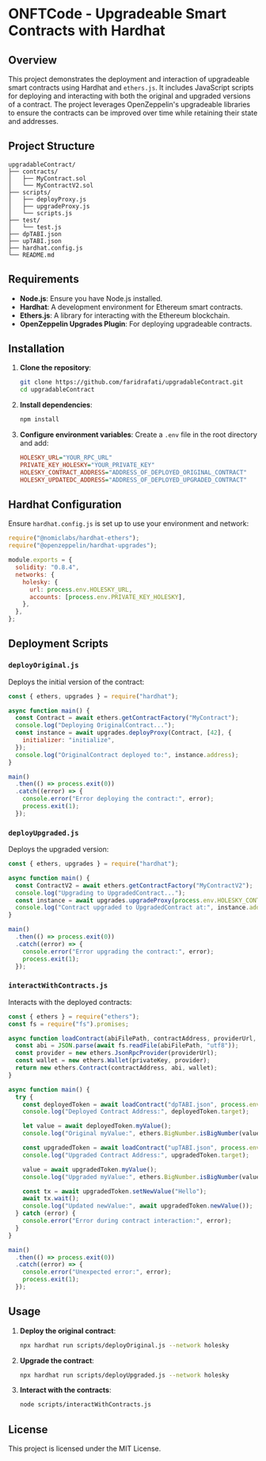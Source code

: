 
# ONFTCode - Upgradeable Smart Contracts with Hardhat

## Overview
This project demonstrates the deployment and interaction of upgradeable smart contracts using Hardhat and `ethers.js`. It includes JavaScript scripts for deploying and interacting with both the original and upgraded versions of a contract. The project leverages OpenZeppelin's upgradeable libraries to ensure the contracts can be improved over time while retaining their state and addresses.

## Project Structure
```
upgradableContract/
├── contracts/
│   ├── MyContract.sol
│   └── MyContractV2.sol
├── scripts/
│   ├── deployProxy.js
│   ├── upgradeProxy.js
│   └── scripts.js
├── test/
│   └── test.js
├── dpTABI.json
├── upTABI.json
├── hardhat.config.js
└── README.md
```

## Requirements
- **Node.js**: Ensure you have Node.js installed.
- **Hardhat**: A development environment for Ethereum smart contracts.
- **Ethers.js**: A library for interacting with the Ethereum blockchain.
- **OpenZeppelin Upgrades Plugin**: For deploying upgradeable contracts.

## Installation
1. **Clone the repository**:
   ```bash
   git clone https://github.com/faridrafati/upgradableContract.git
   cd upgradableContract
   ```

2. **Install dependencies**:
   ```bash
   npm install
   ```

3. **Configure environment variables**:
   Create a `.env` file in the root directory and add:
   ```ini
   HOLESKY_URL="YOUR_RPC_URL"
   PRIVATE_KEY_HOLESKY="YOUR_PRIVATE_KEY"
   HOLESKY_CONTRACT_ADDRESS="ADDRESS_OF_DEPLOYED_ORIGINAL_CONTRACT"
   HOLESKY_UPDATEDC_ADDRESS="ADDRESS_OF_DEPLOYED_UPGRADED_CONTRACT"
   ```

## Hardhat Configuration
Ensure `hardhat.config.js` is set up to use your environment and network:
```javascript
require("@nomiclabs/hardhat-ethers");
require("@openzeppelin/hardhat-upgrades");

module.exports = {
  solidity: "0.8.4",
  networks: {
    holesky: {
      url: process.env.HOLESKY_URL,
      accounts: [process.env.PRIVATE_KEY_HOLESKY],
    },
  },
};
```

## Deployment Scripts

### `deployOriginal.js`
Deploys the initial version of the contract:
```javascript
const { ethers, upgrades } = require("hardhat");

async function main() {
  const Contract = await ethers.getContractFactory("MyContract");
  console.log("Deploying OriginalContract...");
  const instance = await upgrades.deployProxy(Contract, [42], {
    initializer: "initialize",
  });
  console.log("OriginalContract deployed to:", instance.address);
}

main()
  .then(() => process.exit(0))
  .catch((error) => {
    console.error("Error deploying the contract:", error);
    process.exit(1);
  });
```

### `deployUpgraded.js`
Deploys the upgraded version:
```javascript
const { ethers, upgrades } = require("hardhat");

async function main() {
  const ContractV2 = await ethers.getContractFactory("MyContractV2");
  console.log("Upgrading to UpgradedContract...");
  const instance = await upgrades.upgradeProxy(process.env.HOLESKY_CONTRACT_ADDRESS, ContractV2);
  console.log("Contract upgraded to UpgradedContract at:", instance.address);
}

main()
  .then(() => process.exit(0))
  .catch((error) => {
    console.error("Error upgrading the contract:", error);
    process.exit(1);
  });
```

### `interactWithContracts.js`
Interacts with the deployed contracts:
```javascript
const { ethers } = require("ethers");
const fs = require("fs").promises;

async function loadContract(abiFilePath, contractAddress, providerUrl, privateKey) {
  const abi = JSON.parse(await fs.readFile(abiFilePath, "utf8"));
  const provider = new ethers.JsonRpcProvider(providerUrl);
  const wallet = new ethers.Wallet(privateKey, provider);
  return new ethers.Contract(contractAddress, abi, wallet);
}

async function main() {
  try {
    const deployedToken = await loadContract("dpTABI.json", process.env.HOLESKY_CONTRACT_ADDRESS, process.env.HOLESKY_URL, process.env.PRIVATE_KEY_HOLESKY);
    console.log("Deployed Contract Address:", deployedToken.target);

    let value = await deployedToken.myValue();
    console.log("Original myValue:", ethers.BigNumber.isBigNumber(value) ? ethers.utils.formatUnits(value, 0) : value.toString());

    const upgradedToken = await loadContract("upTABI.json", process.env.HOLESKY_UPDATEDC_ADDRESS, process.env.HOLESKY_URL, process.env.PRIVATE_KEY_HOLESKY);
    console.log("Upgraded Contract Address:", upgradedToken.target);

    value = await upgradedToken.myValue();
    console.log("Upgraded myValue:", ethers.BigNumber.isBigNumber(value) ? ethers.utils.formatUnits(value, 0) : value.toString());

    const tx = await upgradedToken.setNewValue("Hello");
    await tx.wait();
    console.log("Updated newValue:", await upgradedToken.newValue());
  } catch (error) {
    console.error("Error during contract interaction:", error);
  }
}

main()
  .then(() => process.exit(0))
  .catch((error) => {
    console.error("Unexpected error:", error);
    process.exit(1);
  });
```

## Usage
1. **Deploy the original contract**:
   ```bash
   npx hardhat run scripts/deployOriginal.js --network holesky
   ```

2. **Upgrade the contract**:
   ```bash
   npx hardhat run scripts/deployUpgraded.js --network holesky
   ```

3. **Interact with the contracts**:
   ```bash
   node scripts/interactWithContracts.js
   ```

## License
This project is licensed under the MIT License.
